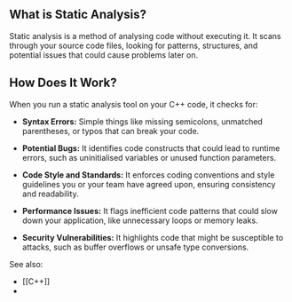 ## What is Static Analysis?

Static analysis is a method of analysing code without executing it. It scans through your source code files, looking for patterns, structures, and potential issues that could cause problems later on. 

## How Does It Work?

When you run a static analysis tool on your C++ code, it checks for:
- **Syntax Errors:** Simple things like missing semicolons, unmatched parentheses, or typos that can break your code.

- **Potential Bugs:** It identifies code constructs that could lead to runtime errors, such as uninitialised variables or unused function parameters.

- **Code Style and Standards:** It enforces coding conventions and style guidelines you or your team have agreed upon, ensuring consistency and readability.

- **Performance Issues:** It flags inefficient code patterns that could slow down your application, like unnecessary loops or memory leaks.

- **Security Vulnerabilities:** It highlights code that might be susceptible to attacks, such as buffer overflows or unsafe type conversions.


See also:
- [[C++]]
- 